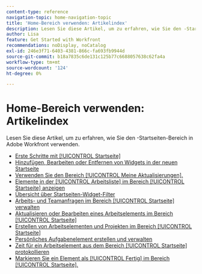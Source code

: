 ```yaml
---
content-type: reference
navigation-topic: home-navigation-topic
title: 'Home-Bereich verwenden: Artikelindex'
description: Lesen Sie diese Artikel, um zu erfahren, wie Sie den -Startseiten-Bereich in Adobe Workfront verwenden.
author: Lisa
feature: Get Started with Workfront
recommendations: noDisplay, noCatalog
exl-id: 246e3f71-6403-4381-866c-fa693fb9944d
source-git-commit: b18a7835c6de131c125b77c6688057638c62fa4a
workflow-type: tm+mt
source-wordcount: '124'
ht-degree: 0%

---
```


# Home-Bereich verwenden: Artikelindex

<!--Audited: 12/2024-->

Lesen Sie diese Artikel, um zu erfahren, wie Sie den -Startseiten-Bereich in Adobe Workfront verwenden.

* [Erste Schritte mit [!UICONTROL Startseite]](../../../workfront-basics/using-home/using-the-home-area/get-started-with-home.md)
* [Hinzufügen, Bearbeiten oder Entfernen von Widgets in der neuen Startseite](/help/quicksilver/workfront-basics/using-home/using-the-home-area/add-edit-remove-widgets-in-new-home.md)
* [Verwenden Sie den Bereich [!UICONTROL Meine Aktualisierungen].](../../../workfront-basics/using-home/using-the-home-area/my-updates-area.md)
* [Elemente in der [!UICONTROL Arbeitsliste] im Bereich [!UICONTROL Startseite] anzeigen](../../../workfront-basics/using-home/using-the-home-area/display-items-in-home-work-list.md)
* [Übersicht über Startseiten-Widget-Filter](/help/quicksilver/workfront-basics/using-home/using-the-home-area/widget-filter-overview-home.md)
* [Arbeits- und Teamanfragen im Bereich [!UICONTROL Startseite] verwalten](../../../workfront-basics/using-home/using-the-home-area/manage-work-and-team-requests-home.md)
* [Aktualisieren oder Bearbeiten eines Arbeitselements im Bereich [!UICONTROL Startseite]](../../../workfront-basics/using-home/using-the-home-area/update-and-edit-work-item-home.md)
* [Erstellen von Arbeitselementen und Projekten im Bereich [!UICONTROL Startseite]](../../../workfront-basics/using-home/using-the-home-area/create-work-items-in-home.md)
* [Persönliches Aufgabenelement erstellen und verwalten](/help/quicksilver/workfront-basics/using-home/using-the-home-area/manage-to-do-in-home.md)
* [Zeit für ein Arbeitselement aus dem Bereich [!UICONTROL Startseite] protokollieren](../../../workfront-basics/using-home/using-the-home-area/log-time-on-work-item-in-home.md)
* [Markieren Sie ein Element als [!UICONTROL Fertig] im Bereich [!UICONTROL Startseite].](../../../workfront-basics/using-home/using-the-home-area/mark-item-done-in-home.md)
